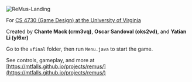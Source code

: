 
![ReMus-Landing](https://mtfalls.github.io/docs/ReMus/ReMus_Landing.png)

For [CS 4730 (Game Design) at the University of Virginia](https://stardock.cs.virginia.edu/gamedesign/)

Created by **Chante Mack (crm3vq)**, **Oscar Sandoval (oks2vd)**, and **Yatian Li (yl6xr)**

Go to the `vfinal` folder, then run `Menu.java` to start the game.

See controls, gameplay, and more at [https://mtfalls.github.io/projects/remus/](https://mtfalls.github.io/projects/remus/)
